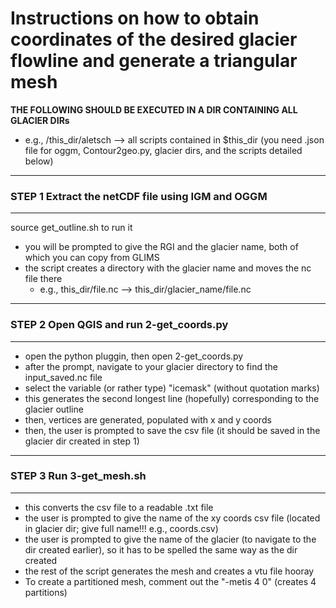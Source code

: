 # Instructions on how to obtain coordinates of the desired glacier flowline and generate a triangular mesh 

**THE FOLLOWING SHOULD BE EXECUTED IN A DIR CONTAINING ALL GLACIER DIRs**
- e.g., /this_dir/aletsch --> all scripts contained in $this_dir (you need .json file for oggm, Contour2geo.py, glacier dirs, and the scripts detailed below) 

------------------------------------------------------
### STEP 1 Extract the netCDF file using IGM and OGGM 
------------------------------------------------------

source get_outline.sh to run it 

- you will be prompted to give the RGI and the glacier name, both of which you can copy from GLIMS 
- the script creates a directory with the glacier name and moves the nc file there
	- e.g., this_dir/file.nc --> this_dir/glacier_name/file.nc 

------------------------------------------------------
### STEP 2 Open QGIS and run 2-get_coords.py           
------------------------------------------------------

- open the python pluggin, then open 2-get_coords.py
- after the prompt, navigate to your glacier directory to find the input_saved.nc file 
- select the variable (or rather type) "icemask" (without quotation marks)  
- this generates the second longest line (hopefully) corresponding to the glacier outline
- then, vertices are generated, populated with x and y coords
- then, the user is prompted to save the csv file (it should be saved in the glacier dir created in step 1)

------------------------------------------------------
### STEP 3 Run 3-get_mesh.sh                           
------------------------------------------------------

- this converts the csv file to a readable .txt file 
- the user is prompted to give the name of the xy coords csv file (located in glacier dir; give full name!!! e.g., coords.csv)
- the user is prompted to give the name of the glacier (to navigate to the dir created earlier),
so it has to be spelled the same way as the dir created 
- the rest of the script generates the mesh and creates a vtu file hooray 
- To create a partitioned mesh, comment out the "-metis 4 0" (creates 4 partitions) 
